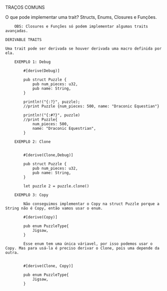 TRAÇOS COMUNS

O que pode implementar uma trait?
    Structs, Enums, Closures e Funções.

        OBS: Closures e Funções só podem implementar algumas traits avançadas.

    DERIVABLE TRAITS

    Uma trait pode ser derivada se houver derivada uma macro definida por ela.

        EXEMPLO 1: Debug 

            #[derive(Debug)]

            pub struct Puzzle {
                pub num_pieces: u32,
                pub name: String,
            }

            println!("{:?}", puzzle);
            //print Puzzle {num_pieces: 500, name: "Draconic Equestian"}

            println!("{:#?}", puzzle)
            //print Puzzle{
                num_pieces: 500,
                name: "Draconic Equestrian",
            }
        
        EXEMPLO 2: Clone

            
            #[derive(Clone,Debug)]

            pub struct Puzzle {
                pub num_pieces: u32,
                pub name: String,
            }

            let puzzle 2 = puzzle.clone()

        EXEMPLO 3: Copy

            Não conseguimos implementar o Copy na struct Puzzle porque a String não é Copy, então vamos usar o enum.

            #[derive(Copy)]

            pub enum PuzzleType{
                Jigsaw,
            }

            Esse enum tem uma única váriavel, por isso podemos usar o Copy. Mas para usá-la é preciso derivar o Clone, pois uma depende da outra.

            
            #[derive(Clone, Copy)]

            pub enum PuzzleType{
                Jigsaw,
            }



